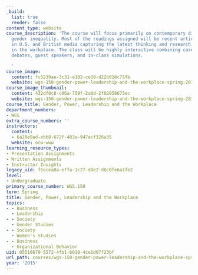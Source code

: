 ```yaml
---
_build:
  list: true
  render: false
content_type: website
course_description: 'The course will focus primarily on contemporary discourses concerning
  gender inequality. Most of the readings assigned will be recent articles published
  in U.S. and British media capturing the latest thinking and research on gender inequality
  in the workplace. The class will be highly interactive combining case studies, videos,
  debates, guest speakers, and in-class simulations.

  '
course_image:
  content: fc5239ae-3c31-e182-ce38-d22b018c75fb
  website: wgs-150-gender-power-leadership-and-the-workplace-spring-2015
course_image_thumbnail:
  content: 432df0c8-c06a-759f-2a0d-2f02058673ec
  website: wgs-150-gender-power-leadership-and-the-workplace-spring-2015
course_title: Gender, Power, Leadership and the Workplace
department_numbers:
- WGS
extra_course_numbers: ''
instructors:
  content:
  - 6a28e8ad-ebb8-672f-483a-947acf326a35
  website: ocw-www
learning_resource_types:
- Presentation Assignments
- Written Assignments
- Instructor Insights
legacy_uid: f5ecea8a-effa-1c27-d8e2-d0c0fe6a1fe2
level:
- Undergraduate
primary_course_number: WGS.150
term: Spring
title: Gender, Power, Leadership and the Workplace
topics:
- - Business
  - Leadership
- - Society
  - Gender Studies
- - Society
  - Women's Studies
- - Business
  - Organizational Behavior
uid: 05516670-5572-4fb1-b018-4ce1d07f23bf
url_path: courses/wgs-150-gender-power-leadership-and-the-workplace-spring-2015
year: '2015'
---
```

